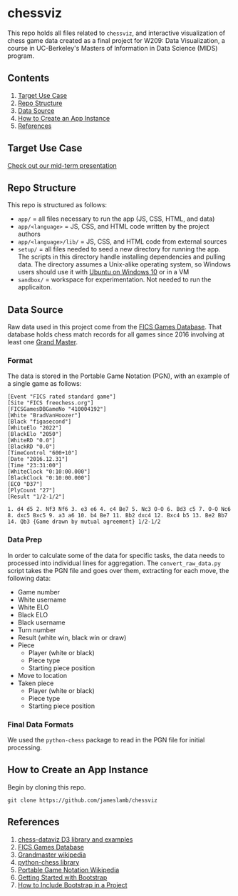 # chessviz

This repo holds all files related to `chessviz`, and interactive visualization of chess game data created as a final project for W209: Data Visualization, a course in UC-Berkeley's Masters of Information in Data Science (MIDS) program.

## Contents
1. [Target Use Case](#usecase)
2. [Repo Structure](#repo)
3. [Data Source](#datasource)
4. [How to Create an App Instance](#appdirections)
5. [References](#references)

## Target Use Case <a name="usecase"></a>

[Check out our mid-term presentation](https://docs.google.com/presentation/d/1ETH_qVW7gRb50b5nWkVr1sMjRkvGRLXMzrisy-z7-YI/edit?usp=sharing)

## Repo Structure <a name="repo"></a>

This repo is structured as follows:

- `app/` = all files necessary to run the app (JS, CSS, HTML, and data)
- `app/<language>` = JS, CSS, and HTML code written by the project authors
- `app/<language>/lib/` = JS, CSS, and HTML code from external sources
- `setup/` = all files needed to seed a new directory for running the app. The scripts in this directory handle installing dependencies and pulling data. The directory assumes a Unix-alike operating system, so Windows users should use it with [Ubuntu on Windows 10]() or in a VM
- `sandbox/` = workspace for experimentation. Not needed to run the applicaiton.

## Data Source <a name="datasource"></a>

Raw data used in this project come from the [FICS Games Database](http://www.ficsgames.org/). That database holds chess match records for all games since 2016 involving at least one [Grand Master](https://en.wikipedia.org/wiki/Grandmaster_(chess)).

### Format

The data is stored in the Portable Game Notation (PGN), with an example of a single game as follows:

```
[Event "FICS rated standard game"]
[Site "FICS freechess.org"]
[FICSGamesDBGameNo "410004192"]
[White "BradVanHoozer"]
[Black "figasecond"]
[WhiteElo "2022"]
[BlackElo "2050"]
[WhiteRD "0.0"]
[BlackRD "0.0"]
[TimeControl "600+10"]
[Date "2016.12.31"]
[Time "23:31:00"]
[WhiteClock "0:10:00.000"]
[BlackClock "0:10:00.000"]
[ECO "D37"]
[PlyCount "27"]
[Result "1/2-1/2"]

1. d4 d5 2. Nf3 Nf6 3. e3 e6 4. c4 Be7 5. Nc3 O-O 6. Bd3 c5 7. O-O Nc6 8. dxc5 Bxc5 9. a3 a6 10. b4 Be7 11. Bb2 dxc4 12. Bxc4 b5 13. Be2 Bb7 14. Qb3 {Game drawn by mutual agreement} 1/2-1/2
```

### Data Prep
    
In order to calculate some of the data for specific tasks, the data needs to processed into individual lines for aggregation. The `convert_raw_data.py` script takes the PGN file and goes over them, extracting for each move, the following data:

* Game number
* White username
* White ELO
* Black ELO
* Black username
* Turn number
* Result (white win, black win or draw)
* Piece
    - Player (white or black)
    - Piece type
    - Starting piece position
* Move to location
* Taken piece
    - Player (white or black)
    - Piece type
    - Starting piece position

### Final Data Formats

We used the `python-chess` package to read in the PGN file for initial processing.

## How to Create an App Instance

Begin by cloning this repo.

```
git clone https://github.com/jameslamb/chessviz
```

## References <a name="references"></a>

1. [chess-dataviz D3 library and examples](https://ebemunk.com/chess-dataviz/)
2. [FICS Games Database](http://www.ficsgames.org/)
3. [Grandmaster wikipedia](https://en.wikipedia.org/wiki/Grandmaster_(chess))
4. [python-chess library](http://python-chess.readthedocs.io/en/latest/pgn.html)
5. [Portable Game Notation Wikipedia](https://en.wikipedia.org/wiki/Portable_Game_Notation)
6. [Getting Started with Bootstrap](https://v4-alpha.getbootstrap.com/layout/grid/)
7. [How to Include Bootstrap in a Project](https://www.codecademy.com/articles/bootstrap)

